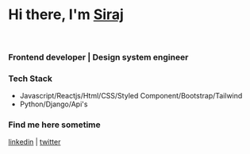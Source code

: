 # Hi there, I'm [Siraj]  

<br/>

### Frontend developer | Design system engineer

### Tech Stack
- Javascript/Reactjs/Html/CSS/Styled Component/Bootstrap/Tailwind
- Python/Django/Api's

### Find me here sometime
[linkedin] | [twitter]

<br/>

[Siraj]: https://siraj-portfolio.herokuapp.com/
[twitter]: https://twitter.com/sirajofcl
[linkedin]: https://linkedin.com/in/sirajofcl

